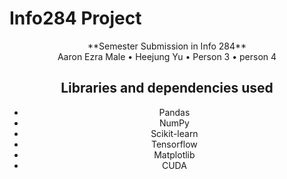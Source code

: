 # Info284 Project

<div align="center">**Semester Submission in Info 284**</div>
<div align="center">Aaron Ezra Male • Heejung Yu • Person 3 • person 4<div>

## Libraries and dependencies used
<ul>
    <li>Pandas</li>
    <li>NumPy</li>
    <li>Scikit-learn</li>
    <li>Tensorflow</li>
    <li>Matplotlib</li>
    <li>CUDA</li>
</ul>